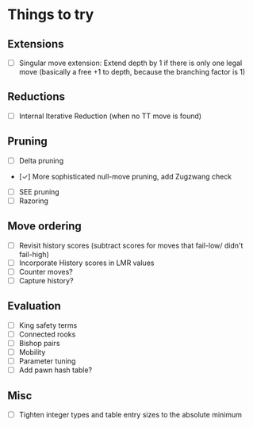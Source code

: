 # Things to try

## Extensions
- [ ] Singular move extension: Extend depth by 1 if there is only one legal move
      (basically a free +1 to depth, because the branching factor is 1)

## Reductions
- [ ] Internal Iterative Reduction (when no TT move is found)

## Pruning
- [ ] Delta pruning
- [✓] More sophisticated null-move pruning, add Zugzwang check
- [ ] SEE pruning
- [ ] Razoring

## Move ordering
- [ ] Revisit history scores (subtract scores for moves that fail-low/ didn't fail-high)
- [ ] Incorporate History scores in LMR values
- [ ] Counter moves?
- [ ] Capture history?

## Evaluation
- [ ] King safety terms
- [ ] Connected rooks
- [ ] Bishop pairs
- [ ] Mobility
- [ ] Parameter tuning
- [ ] Add pawn hash table?

## Misc
- [ ] Tighten integer types and table entry sizes to the absolute minimum
